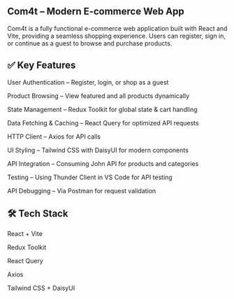 ## Com4t – Modern E-commerce Web App

Com4t is a fully functional e-commerce web application built with React and Vite, providing a seamless shopping experience. Users can register, sign in, or continue as a guest to browse and purchase products.

## ✅ Key Features

User Authentication – Register, login, or shop as a guest

Product Browsing – View featured and all products dynamically

State Management – Redux Toolkit for global state & cart handling

Data Fetching & Caching – React Query for optimized API requests

HTTP Client – Axios for API calls

UI Styling – Tailwind CSS with DaisyUI for modern components

API Integration – Consuming John API for products and categories

Testing – Using Thunder Client in VS Code for API testing

API Debugging – Via Postman for request validation

## 🛠 Tech Stack

React + Vite

Redux Toolkit

React Query

Axios

Tailwind CSS + DaisyUI
